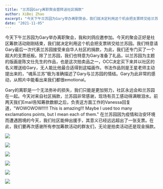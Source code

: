 ```yaml
---
title: "兰苏园Gary离职聚会暨转送社区捐款"
author: XiBei Zhao
excerpt: "今天下午兰苏园为Gary举办离职聚会，我们就决定利用这个机会把支票转交给兰苏园。我们特意请Gary最后一次代表兰苏园接受来自华人社区的捐款，为此，我们还专门买了一个超大的支票纸板。除了兰苏园，我们也特意为Gary准备了礼品，以兰苏园为主题的版画是陈文仕先生的作品，也是这次拍卖品之一，OCC决定买下来并以社区的名义赠送给Gary，无人能比他最合适得到这幅画作。书法作品则是王星老师主动提出来的，“魂系兰苏”极为准确描述了Gary与兰苏园的情结。"
date: "2021-11-05"
---
```


今天下午兰苏园为Gary举办离职聚会，我和刘鸽应邀参加。今天的聚会正好是社区筹款活动刚刚结束，我们就决定利用这个机会把支票转交给兰苏园。我们特意请Gary最后一次代表兰苏园接受来自华人社区的捐款，为此，我们还专门买了一个超大的支票纸板。除了兰苏园，我们也特意为Gary准备了礼品，以兰苏园为主题的版画是陈文仕先生的作品，也是这次拍卖品之一，OCC决定买下来并以社区的名义赠送给Gary，无人能比他最合适得到这幅画作。书法作品则是王星老师主动提出来的，“魂系兰苏”极为准确描述了Gary与兰苏园的情结。Gary为此非常的感动，从照片中能看出来我们都很emotional。

Gary的离职是一个无法弥补的损失，我们只能是更加努力，社区永远会和兰苏园在一起。今天对来自社区捐款，兰苏园非常感谢，现场有员工感动得满眼泪水。前两天我们Email告知筹款数额之后，负责这方面工作的Vanessa回复道，"WOWOWOW!!!!!  This is amazing!!! Maybe I used too many exclamations points, but I mean each of them." 在兰苏园因为疫情和治安环境而遭遇困境的今天，我们社区能伸出援手，其意义已经远远超出了一张支票。在此，我们要再次感谢所有参加筹款活动的群友们，无论是拍卖活动还是现金捐款。

![](https://res.cloudinary.com/dhngj18do/image/upload/f_auto,q_auto/v1/images/Wechat%20Image_20211106120308)

![](https://res.cloudinary.com/dhngj18do/image/upload/f_auto,q_auto/v1/images/Wechat%20Image_20211106120301)

![](https://res.cloudinary.com/dhngj18do/image/upload/f_auto,q_auto/v1/images/Wechat%20Image_20211106120319)

![](https://res.cloudinary.com/dhngj18do/image/upload/f_auto,q_auto/v1/images/Wechat%20Image_20211106120244)

![](https://res.cloudinary.com/dhngj18do/image/upload/f_auto,q_auto/v1/images/Wechat%20Image_20211106120236)

![](https://res.cloudinary.com/dhngj18do/image/upload/f_auto,q_auto/v1/images/Wechat%20Image_20211106120137)
